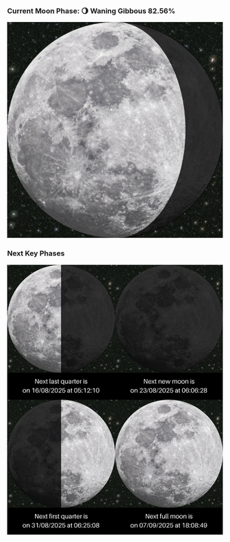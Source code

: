 ### Current Moon Phase: 🌖 Waning Gibbous 82.56%
![Moon Phase](moonphase.png)
### Next Key Phases
![Gallery](gallery.png)